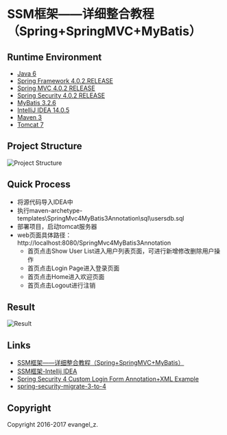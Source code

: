 # SSM框架——详细整合教程（Spring+SpringMVC+MyBatis）

## Runtime Environment

 - [Java 6](http://www.oracle.com/technetwork/java/javase/downloads/jdk6downloads-1902814.html)
 - [Spring Framework 4.0.2.RELEASE](http://projects.spring.io/spring-framework)
 - [Spring MVC 4.0.2 RELEASE](http://projects.spring.io/spring-framework)
 - [Spring Security 4.0.2 RELEASE](http://projects.spring.io/spring-framework)
 - [MyBatis 3.2.6](http://www.mybatis.org/mybatis-3/)
 - [IntelliJ IDEA 14.0.5](http://www.jetbrains.com/idea/download/index.html)
 - [Maven 3](http://maven.apache.org/)
 - [Tomcat 7](http://tomcat.apache.org/)

## Project Structure

![Project Structure](http://img.my.csdn.net/uploads/201704/13/1492071599_7615.png)

## Quick Process

* 将源代码导入IDEA中
* 执行maven-archetype-templates\SpringMvc4MyBatis3Annotation\sql\usersdb.sql
* 部署项目，启动tomcat服务器
* web页面具体路径：http://localhost:8080/SpringMvc4MyBatis3Annotation
    * 首页点击Show User List进入用户列表页面，可进行新增修改删除用户操作
    * 首页点击Login Page进入登录页面
    * 首页点击Home进入欢迎页面
    * 首页点击Logout进行注销

## Result

![Result](http://img.my.csdn.net/uploads/201704/14/1492132405_8083.png)

## Links

- [SSM框架——详细整合教程（Spring+SpringMVC+MyBatis）](http://blog.csdn.net/zhshulin/article/details/37956105)
- [SSM框架-Intellij IDEA](http://blog.csdn.net/yirentianran/article/details/52706289)
- [Spring Security 4 Custom Login Form Annotation+XML Example](http://websystique.com/spring-security/spring-security-4-custom-login-form-annotation-example/)
- [spring-security-migrate-3-to-4](https://github.com/spring-projects/spring-security-migrate-3-to-4)

## Copyright

Copyright 2016-2017 evangel_z.
